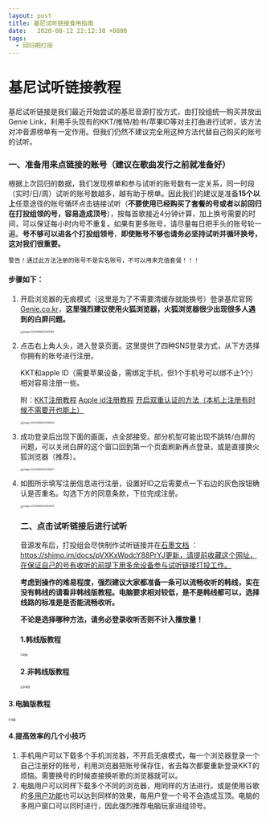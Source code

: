 ```yaml
---
layout: post
title: 基尼试听链接食用指南
date:   2020-08-12 22:12:30 +0800
tags:
  - 回归期打投
---
```


# 基尼试听链接教程

基尼试听链接是我们最近开始尝试的基尼音源打投方式，由打投组统一购买并放出Genie Link，利用手头现有的KKT/推特/脸书/苹果ID等对主打曲进行试听，该方法对冲音源榜单有一定作用。但我们仍然不建议完全用这种方法代替自己购买的账号的试听。



### 一、准备用来点链接的账号（建议在歌曲发行之前就准备好）

根据上次回归的数据，我们发现榜单和参与试听的账号数有一定关系，同一时段（实时/日/周）试听的账号数越多，越有助于榜单。因此我们的建议是准备**15个以上**任意途径的账号循环点击链接试听（**不要使用已经购买了套餐的号或者以前回归在打投组领的号，容易造成顶号**），按每首歌接近4分钟计算，加上换号需要的时间，可以保证每小时内号不重复。如果有更多账号，请尽量每日把手头的账号轮一遍。**号不够可以进各个打投组领号**，**即使账号不够也请务必坚持试听并循环换号，这对我们很重要。**



`警告！通过此方法注册的账号不是实名账号，不可以用来充值套餐！！！`



#### 步骤如下：

1. 开启浏览器的无痕模式（这里是为了不需要清缓存就能换号）登录基尼官网[Genie.co.kr](Genie.co.kr)，**这里强烈建议使用火狐浏览器，火狐浏览器很少出现很多人遇到的白屏问题。**

   <img src="https://pic-1300267894.cos.ap-nanjing.myqcloud.com/image-20200818203241780.png" alt="image-20200818203241780" style="zoom:33%;" />
   
2. 点击右上角人头，进入登录页面。这里提供了四种SNS登录方式，从下方选择你拥有的账号进行注册。

   KKT和apple ID（需要苹果设备，需绑定手机，但1个手机号可以绑不止1个）相对容易注册一些。

   附：[KKT注册教程]((https://plxd1106.gitee.io/2020/08/12/KKT注册教程.html))       [Apple id注册教程](https://zhuanlan.zhihu.com/p/93486646)       [开启双重认证的方法（本机上注册有时候不需要开也能上）](https://jingyan.baidu.com/article/a17d5285dafe398098c8f2a8.html)

   <img src="https://pic-1300267894.cos.ap-nanjing.myqcloud.com/image-20200818203748033.png" alt="image-20200818203748033" style="zoom:33%;" />

3. 成功登录后出现下面的画面，点全部接受。部分机型可能出现不跳转/白屏的问题，可以关闭白屏的这个窗口回到第一个页面刷新再点登录，或是直接换火狐浏览器（推荐）。

   <img src="https://pic-1300267894.cos.ap-nanjing.myqcloud.com/image-20200818204336677.png" alt="image-20200818204336677" style="zoom:33%;" />

4. 如图所示填写注册信息进行注册，设置好ID之后需要点一下右边的灰色按钮确认是否重名。勾选下方的同意条款，下拉完成注册。

   <img src="https://pic-1300267894.cos.ap-nanjing.myqcloud.com/image-20200818204354301.png" alt="image-20200818204354301" style="zoom:33%;" />

   ### 二、点击试听链接后进行试听

   音源发布后，打投组会尽快制作试听链接并在[石墨文档](https://shimo.im/docs/pVXKxWpdcY88PrYJ/ ) ：https://shimo.im/docs/pVXKxWpdcY88PrYJ更新，请提前收藏这个网址，在保证自己的号有收听的前提下用多余设备参与试听链接打投工作。

   **考虑到操作的难易程度，强烈建议大家都准备一条可以流畅收听的韩线，实在没有韩线的请看非韩线版教程。电脑要求相对较低，是不是韩线都可以，选择线路的标准是是否能流畅收听。**
   
   
   
   **不论是选择哪种方法，请务必登录收听否则不计入播放量！**
   
   
   
   #### 1.韩线版教程
   
   <img src="https://pic-1300267894.cos.ap-nanjing.myqcloud.com/%E9%9F%A9%E7%BA%BF.jpg" alt="韩线" style="zoom:33%;" />
   
   #### 2.非韩线版教程
   
   <img src="https://pic-1300267894.cos.ap-nanjing.myqcloud.com/%E9%9D%9E%E9%9F%A9%E7%BA%BF.jpg" alt="非韩线" style="zoom:33%;" />
   
   

#### 3.电脑版教程

<img src="https://pic-1300267894.cos.ap-nanjing.myqcloud.com/%E7%94%B5%E8%84%91.jpg" alt="电脑" style="zoom:33%;" />

#### 4.提高效率的几个小技巧

1. 手机用户可以下载多个手机浏览器，不开启无痕模式，每一个浏览器登录一个自己注册好的账号，利用浏览器把账号保存住，省去每次都要重新登录KKT的烦恼。需要换号的时候直接换听歌的浏览器就可以。
2. 电脑用户可以同样下载多个不同的浏览器，用同样的方法进行。或是使用谷歌的[多用户功能](https://www.kafan.cn/edu/59105462.html)也可以达到同样的效果，每用户登一个号不会造成互顶。电脑的多用户窗口可以同时进行，因此强烈推荐电脑玩家进组领号。

